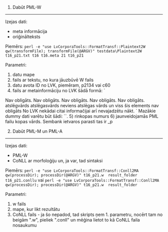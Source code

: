 1. Dabūt PML-W
--------------
Izejas dati:
* meta informācija
* oriģinālteksts

Piemērs:
`perl -e "use LvCorporaTools::FormatTransf::Plaintext2W qw(transformFile); transformFile(@ARGV)" testdata\Plaintext2W t16_p21.txt t16 t16.meta 21 t16_p21`

Parametri:
1) datu mape
2) fails ar tekstu, no kura jāuzbūvē W fails
3) datu avota ID no LVK, piemēram, p2134 vai c60
4) fails ar metainformāciju no LVK šādā formā:
`<docmeta>
  <title>Dokumenta nosaukums (obligāts).</title>
    <source>Nav obligāts.</source>
    <author>Nav obligāts.</author>
    <authorgender>Nav obligāts.</authorgender>
    <published>Nav obligāts.</published>
    <genre>Nav obligāts.</genre>
    <keywords>
      <LM>atslēgvārds</LM>
      <LM>atslēgasvārds</LM>
      <LM>neviens atslēgas vārds un viss šis elements nav obligāts</LM>
    </keywords>
    <misc>No LVK nekādai citai informačijai arī nevajadzētu nākt.</misc>
  </docmeta>`
Mazākie dummy dati varētu būt šādi: `<docmeta><title>t16</title></docmeta>`.
5) rinkopas numurs
6) jaunveidojamās PML failu kopas vārds. Sembank ietvaros parasti tas ir <avota ID>_p<rindkopas nr>

2. Dabūt PML-M un PML-A
-----------------------
Izejas dati:
* PML-W
* CoNLL ar morfoloģiju un, ja var, tad sintaksi

Piemērs:
`perl -e "use LvCorporaTools::FormatTransf::Conll2MA qw(processDir); processDir(@ARGV)" t16_p21.w  result_folder t16_p21.conllu`
vai
`perl -e "use LvCorporaTools::FormatTransf::Conll2MA qw(processDir); processDir(@ARGV)" t16_p21.w  result_folder`

Parametri:
1) w fails
2) mape, kur likt rezultātu
3) CoNLL fails - ja šo nepadod, tad skripts ņem 1. parametru, nocērt tam no beigām ".w", pieliek ".conll" un mēģina lietot to kā CoNLL faila nosaukumu


